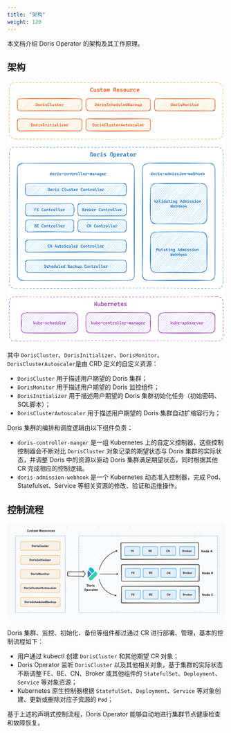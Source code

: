 ```yaml
---
title: "架构"
weight: 120
---
```


本文档介绍 Doris Operator 的架构及其工作原理。

## 架构

![image](arch.png)

其中 `DorisCluster`、`DorisInitializer`、`DorisMonitor`、`DorisClusterAutoscaler`是由 CRD 定义的自定义资源：

- `DorisCluster` 用于描述用户期望的 Doris 集群；
- `DorisMonitor` 用于描述用户期望的 Doris 监控组件；
- `DorisInitializer` 用于描述用户期望的 Doris 集群初始化任务（初始密码、SQL脚本）；
- `DorisClusterAutoscaler` 用于描述用户期望的 Doris 集群自动扩缩容行为；

Doris 集群的编排和调度逻辑由以下组件负责：

- `doris-controller-manger` 是一组 Kubernetes 上的自定义控制器，这些控制控制器会不断对比 `DorisCluster` 对象记录的期望状态与
  Doris 集群的实际状态，并调整 Doris 中的资源以驱动 Doris 集群满足期望状态，同时根据其他 CR 完成相应的控制逻辑。
- `doris-admission-webhook` 是一个 Kubernetes 动态准入控制器，完成 Pod、Statefulset、Service 等相关资源的修改、验证和运维操作。

## 控制流程

![image](control-flow.png)

Doris 集群、监控、初始化、备份等组件都过通过 CR 进行部署、管理，基本的控制流程如下：

- 用户通过 kubectl 创建 `DorisCluster` 和其他期望 CR 对象；
- Doris Operator 监听 `DorisCluster` 以及其他相关对象，基于集群的实际状态不断调整 FE、BE、CN、Broker
  或其他组件的 `StatefulSet`、`Deployment`、`Service` 等对象资源；
- Kubernetes 原生控制器根据 `StatefulSet`、`Deployment`、`Service` 等对象创建、更新或删除对应子资源的 `Pod`；

基于上述的声明式控制流程，Doris Operator 能够自动地进行集群节点健康检查和故障恢复。
